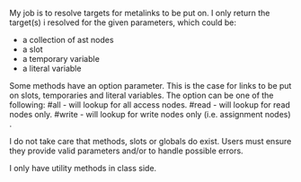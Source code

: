 My job is to resolve targets for metalinks to be put on. I only return the target(s) i resolved for the given parameters, which could be: 
- a collection of ast nodes
- a slot
- a temporary variable 
- a literal variable

Some methods have an option parameter. This is the case for links to be put on slots, temporaries and literal variables.
The option can be one of the following:
#all - will lookup for all access nodes.
#read  - will lookup for read nodes only. 
#write - will lookup for write nodes only (i.e. assignment nodes) .

I do not take care that methods, slots or globals do exist. Users must ensure they provide valid parameters and/or to handle possible errors.

I only have utility methods in class side.
